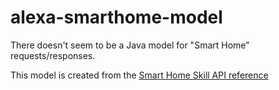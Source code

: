 # alexa-smarthome-model
There doesn't seem to be a Java model for "Smart Home" requests/responses.

This model is created from the [Smart Home Skill API reference](https://developer.amazon.com/public/solutions/alexa/alexa-skills-kit/docs/smart-home-skill-api-reference)
